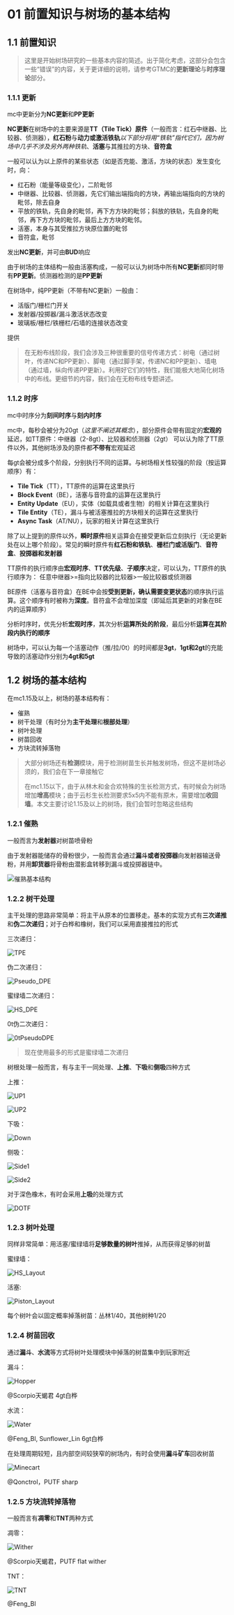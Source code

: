 # 01 前置知识与树场的基本结构

## 1.1 前置知识

>这里是开始树场研究的一些基本内容的简述。出于简化考虑，这部分会包含一些“错误”的内容，关于更详细的说明，请参考GTMC的**更新理论**与**时序理论**部分。

### 1.1.1 更新

mc中更新分为**NC更新**和**PP更新**

**NC更新**在树场中的主要来源是**TT（Tile Tick）原件**（一般而言：红石中继器、比较器、侦测器），**红石粉**与**动力或激活铁轨***以下部分将用“铁轨”指代它们，因为树场中几乎不涉及另外两种铁轨*、**活塞**与其推拉的方块、**音符盒**

一般可以认为以上原件的某些状态（如是否充能、激活，方块的状态）发生变化时，向：

- 红石粉（能量等级变化），二阶毗邻
- 中继器、比较器、侦测器，先它们输出端指向的方块，再输出端指向的方块的毗邻，除去自身
- 平放的铁轨，先自身的毗邻，再下方方块的毗邻；斜放的铁轨，先自身的毗邻，再下方方块的毗邻，最后上方方块的毗邻。
- 活塞，本身与其受推拉方块原位置的毗邻
- 音符盒，毗邻

发出**NC更新**，并可由**BUD**响应

由于树场的主体结构一般由活塞构成，一般可以认为树场中所有**NC更新**都同时带有**PP更新**。侦测器检测的是**PP更新**

在树场中，纯PP更新（不带有NC更新）一般由：

- 活版门/栅栏门开关
- 发射器/投掷器/漏斗激活状态改变
- 玻璃板/栅栏/铁栅栏/石墙的连接状态改变

提供

>在无粉布线阶段，我们会涉及三种很重要的信号传递方式：树电（通过树叶，传递NC和PP更新）、脚电（通过脚手架，传递NC和PP更新）、墙电（通过墙，纵向传递PP更新）。利用好它们的特性，我们能极大地简化树场中的布线。更细节的内容，我们会在无粉布线专题讲述。

### 1.1.2 时序

mc中时序分为**刻间时序**与**刻内时序**

mc中，每秒会被分为20gt（*这里不阐述其概念*），部分原件会带有固定的**宏观的**延迟，如TT原件：中继器（2-8gt）、比较器和侦测器（2gt）
可以认为除了TT原件以外，其他树场涉及的原件都**不带有**宏观延迟

每gt会被分成多个阶段，分别执行不同的运算。与树场相关性较强的阶段（按运算顺序）有：

- **Tile Tick**（TT），TT原件的运算在这里执行
- **Block Event**（BE），活塞与音符盒的运算在这里执行
- **Entity Update**（EU），实体（如载具或者生物）的相关计算在这里执行
- **Tile Entity**（TE），漏斗与被活塞推拉的方块相关的运算在这里执行
- **Async Task**（AT/NU），玩家的相关计算在这里执行

除了以上提到的原件以外，**瞬时原件**相关运算会在接受更新后立刻执行（无论更新处在以上哪个阶段）。常见的瞬时原件有**红石粉和铁轨**、**栅栏门或活版门**、**音符盒**、**投掷器和发射器**

TT原件的执行顺序由**宏观时序**、**TT优先级**、**子顺序**决定，可以认为，TT原件的执行顺序为：
任意中继器>=指向比较器的比较器>一般比较器或侦测器

BE原件（活塞与音符盒）在BE中会按**受到更新，确认需要变更状态**的顺序执行运算。这个顺序有时被称为**深度**。音符盒不会增加深度（即延后其更新的对象在BE内的运算顺序）

分析时序时，优先分析**宏观时序**，其次分析**运算所处的阶段**，最后分析**运算在其阶段内执行的顺序**

树场中，可以认为每一个活塞动作（推/拉/0t）的时间都是**3gt**，**1gt和2gt**的充能导致的活塞动作分别为**4gt和5gt**

## 1.2 树场的基本结构

<!-- >这部分记得加图 -->

在mc1.15及以上，树场的基本结构有：

- 催熟
- 树干处理（有时分为**主干处理**和**根部处理**）
- 树叶处理
- 树苗回收
- 方块流转掉落物

>大部分树场还有**检测**模块，用于检测树苗生长并触发树场，但这不是树场必须的，我们会在下一章接触它
>
>在mc1.15以下，由于从林木和金合欢特殊的生长检测方式，有时候会为树场增加**增高**模块；由于云杉生长检测要求5x5内不能有原木，需要增加**收回墙**。本文主要讨论1.15及以上的树场，我们会暂时忽略这些结构

### 1.2.1 催熟

一般而言为**发射器**对树苗喷骨粉

由于发射器能储存的骨粉很少，一般而言会通过**漏斗或者投掷器**向发射器输送骨粉，并用**卸货器**将骨粉由潜影盒转移到漏斗或投掷器链中。

![催熟基本结构](./img/TreeFarm_Bonemeal.png)

### 1.2.2 树干处理

主干处理的思路非常简单：将主干从原本的位置移走。基本的实现方式有**三次递推**和**伪二次递归**；对于白桦和橡树，我们可以采用直接推拉的形式

三次递归：

![TPE](./img/TPE.png)

伪二次递归：

![Pseudo_DPE](./img/Pseudo_DPE.png)

蜜绿墙二次递归：

![HS_DPE](./img/HS_DPE.png)

0t伪二次递归：

![0tPseudoDPE](./img/0tick_pseudo_DPE.png)

>现在使用最多的形式是蜜绿墙二次递归

树根处理一般而言，有与主干一同处理、**上推**、**下吸**和**侧吸**四种方式

上推：

![UP1](./img/RTlayout_up1.png)

![UP2](./img/RTLayout_up2.png)

下吸：

![Down](./img/RTLayout_down.png)

侧吸：

![Side1](./img/RTLayout_side1.png)

![Side2](./img/RTLayout_side2.png)

对于深色橡木，有时会采用**上吸**的处理方式

![DOTF](./img/RTLayout_DOTF.png)

### 1.2.3 树叶处理

同样非常简单：用活塞/蜜绿墙将**足够数量的树叶**推掉，从而获得足够的树苗

蜜绿墙：

![HS_Layout](./img/Leaves_Layout1.png)

活塞:

![Piston_Layout](./img/Leaves_Layout2.png)

每个树叶会以固定概率掉落树苗：丛林1/40，其他树种1/20

### 1.2.4 树苗回收

通过**漏斗**、**水流**等方式将树叶处理模块中掉落的树苗集中到玩家附近

漏斗：

![Hopper](./img/Hopper_Recycle.png)

@Scorpio天蝎君 4gt白桦

水流：

![Water](./img/Water_Recycle.png)

@Feng_Bl, Sunflower_Lin 6gt白桦

在处理周期较短，且内部空间较狭窄的树场内，有时会使用**漏斗矿车**回收树苗

![Minecart](./img/Minecart_recycle.png)

@Qonctrol，PUTF sharp

### 1.2.5 方块流转掉落物

一般而言有**凋零**和**TNT**两种方式

凋零：

![Wither](./img/Wither_Chamber.png)

@Scorpio天蝎君，PUTF flat wither

TNT：

![TNT](./img/TNT_Chamber.png)

@Feng_Bl
